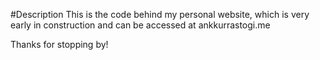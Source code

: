 #Description
This is the code behind my personal website, which is very early in construction and can be accessed at ankkurrastogi.me

Thanks for stopping by!
